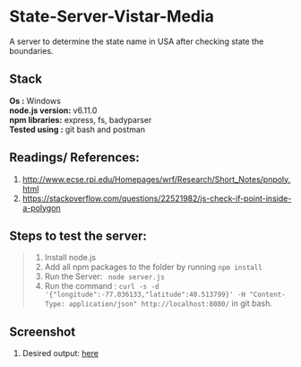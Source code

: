 # State-Server-Vistar-Media
A server to determine the state name in USA after checking state the boundaries.  

## Stack
**Os :** Windows  
**node.js version:** v6.11.0  
**npm libraries:** express, fs, badyparser  
**Tested using :** git bash and postman  

## Readings/ References:
1. http://www.ecse.rpi.edu/Homepages/wrf/Research/Short_Notes/pnpoly.html  
2. https://stackoverflow.com/questions/22521982/js-check-if-point-inside-a-polygon  

## Steps to test the server:
> 1. Install node.js  
> 2. Add all npm packages to the folder by running ```npm install```  
> 3. Run the Server: ``` node server.js```  
> 4. Run the command : ```curl -s -d '{"longitude":-77.036133,"latitude":40.513799}' -H "Content-Type: application/json" http://localhost:8080/``` in git bash.

## Screenshot
1. Desired output: [here](https://github.com/sushantgupta1206/State-Server-Vistar-Media/blob/master/outputTerminal.PNG)  
